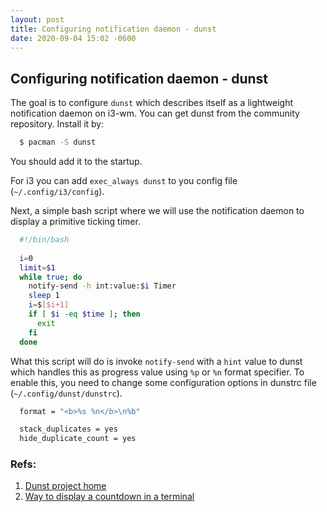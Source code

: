 ```yaml
---
layout: post
title: Configuring notification daemon - dunst
date: 2020-09-04 15:02 -0600
---
```


## Configuring notification daemon - dunst

The goal is to configure `dunst` which describes itself as a lightweight notification daemon on i3-wm. You can get dunst from the community repository. Install it by:
```bash
  $ pacman -S dunst
```
You should add it to the startup.

For i3 you can add `exec_always dunst` to you config file (`~/.config/i3/config`).

Next, a simple bash script where we will use the notification daemon to display a primitive ticking timer.
```bash
  #!/bin/bash
    
  i=0
  limit=$1 
  while true; do
    notify-send -h int:value:$i Timer
    sleep 1
    i=$[$i+1]
    if [ $i -eq $time ]; then
      exit
    fi
  done
```
What this script will do is invoke `notify-send` with a `hint` value to dunst which handles this as progress value using `%p` or `%n` format specifier. To enable this, you need to change some configuration options in dunstrc file (`~/.config/dunst/dunstrc`).
```bash
  format = "<b>%s %n</b>\n%b"

  stack_duplicates = yes
  hide_duplicate_count = yes
```
 
### Refs:

1. [Dunst project home](https://dunst-project.org/)
2. [Way to display a countdown in a terminal](https://superuser.com/questions/611538/is-there-a-way-to-display-a-countdown-or-stopwatch-timer-in-a-terminal)

